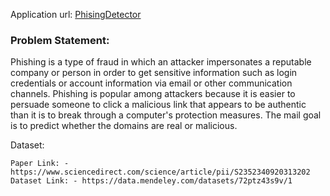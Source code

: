 Application url:
[PhisingDetector](http://phis-env.eba-vvaq692t.ap-south-1.elasticbeanstalk.com/)



### Problem Statement:
Phishing is a type of fraud in which an attacker impersonates a reputable company or
person in order to get sensitive information such as login credentials or account
information via email or other communication channels. Phishing is popular among
attackers because it is easier to persuade someone to click a malicious link that appears
to be authentic than it is to break through a computer's protection measures.
The mail goal is to predict whether the domains are real or malicious.


Dataset:
```
Paper Link: - https://www.sciencedirect.com/science/article/pii/S2352340920313202
Dataset Link: - https://data.mendeley.com/datasets/72ptz43s9v/1

```


